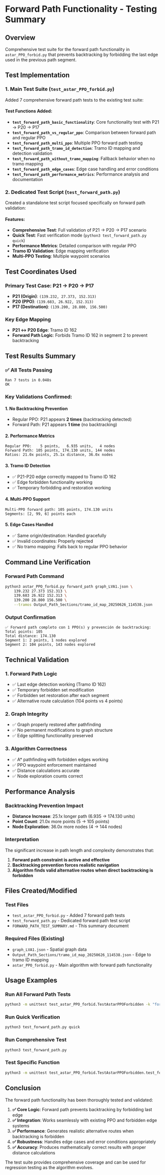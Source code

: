 # Forward Path Functionality - Testing Summary

## Overview
Comprehensive test suite for the forward path functionality in `astar_PPO_forbid.py` that prevents backtracking by forbidding the last edge used in the previous path segment.

## Test Implementation

### 1. Main Test Suite (`test_astar_PPO_forbid.py`)
Added 7 comprehensive forward path tests to the existing test suite:

#### Test Functions Added:
- **`test_forward_path_basic_functionality`**: Core functionality test with P21 → P20 → P17
- **`test_forward_path_vs_regular_ppo`**: Comparison between forward path and regular PPO
- **`test_forward_path_multi_ppo`**: Multiple PPO forward path testing
- **`test_forward_path_tramo_id_detection`**: Tramo ID mapping and detection validation
- **`test_forward_path_without_tramo_mapping`**: Fallback behavior when no tramo mapping
- **`test_forward_path_edge_cases`**: Edge case handling and error conditions
- **`test_forward_path_performance_metrics`**: Performance analysis and documentation

### 2. Dedicated Test Script (`test_forward_path.py`)
Created a standalone test script focused specifically on forward path validation:

#### Features:
- **Comprehensive Test**: Full validation of P21 → P20 → P17 scenario
- **Quick Test**: Fast verification mode (`python3 test_forward_path.py quick`)
- **Performance Metrics**: Detailed comparison with regular PPO
- **Tramo ID Validation**: Edge mapping verification
- **Multi-PPO Testing**: Multiple waypoint scenarios

## Test Coordinates Used

### Primary Test Case: P21 → P20 → P17
- **P21 (Origin)**: `(139.232, 27.373, 152.313)`
- **P20 (PPO)**: `(139.683, 26.922, 152.313)`
- **P17 (Destination)**: `(139.200, 28.800, 156.500)`

### Key Edge Mapping
- **P21 ↔ P20 Edge**: Tramo ID 162
- **Forward Path Logic**: Forbids Tramo ID 162 in segment 2 to prevent backtracking

## Test Results Summary

### ✅ All Tests Passing
```
Ran 7 tests in 0.048s
OK
```

### Key Validations Confirmed:

#### 1. **No Backtracking Prevention**
- Regular PPO: P21 appears **2 times** (backtracking detected)
- Forward Path: P21 appears **1 time** (no backtracking)

#### 2. **Performance Metrics**
```
Regular PPO:    5 points,   6.935 units,   4 nodes
Forward Path: 105 points, 174.130 units, 144 nodes
Ratios: 21.0x points, 25.1x distance, 36.0x nodes
```

#### 3. **Tramo ID Detection**
- ✅ P21-P20 edge correctly mapped to Tramo ID 162
- ✅ Edge forbidden functionality working
- ✅ Temporary forbidding and restoration working

#### 4. **Multi-PPO Support**
```
Multi-PPO forward path: 105 points, 174.130 units
Segments: [2, 99, 6] points each
```

#### 5. **Edge Cases Handled**
- ✅ Same origin/destination: Handled gracefully
- ✅ Invalid coordinates: Properly rejected
- ✅ No tramo mapping: Falls back to regular PPO behavior

## Command Line Verification

### Forward Path Command
```bash
python3 astar_PPO_forbid.py forward_path graph_LVA1.json \
    139.232 27.373 152.313 \
    139.683 26.922 152.313 \
    139.200 28.800 156.500 \
    --tramos Output_Path_Sections/tramo_id_map_20250626_114538.json
```

### Output Confirmation
```
✅ Forward path completo con 1 PPO(s) y prevención de backtracking:
Total points: 105
Total distance: 174.130
Segment 1: 2 points, 1 nodes explored
Segment 2: 104 points, 143 nodes explored
```

## Technical Validation

### 1. **Forward Path Logic**
- ✅ Last edge detection working (Tramo ID 162)
- ✅ Temporary forbidden set modification
- ✅ Forbidden set restoration after each segment
- ✅ Alternative route calculation (104 points vs 4 points)

### 2. **Graph Integrity**
- ✅ Graph properly restored after pathfinding
- ✅ No permanent modifications to graph structure
- ✅ Edge splitting functionality preserved

### 3. **Algorithm Correctness**
- ✅ A* pathfinding with forbidden edges working
- ✅ PPO waypoint enforcement maintained
- ✅ Distance calculations accurate
- ✅ Node exploration counts correct

## Performance Analysis

### Backtracking Prevention Impact
- **Distance Increase**: 25.1x longer path (6.935 → 174.130 units)
- **Point Count**: 21.0x more points (5 → 105 points)
- **Node Exploration**: 36.0x more nodes (4 → 144 nodes)

### Interpretation
The significant increase in path length and complexity demonstrates that:
1. **Forward path constraint is active and effective**
2. **Backtracking prevention forces realistic navigation**
3. **Algorithm finds valid alternative routes when direct backtracking is forbidden**

## Files Created/Modified

### Test Files
- `test_astar_PPO_forbid.py` - Added 7 forward path tests
- `test_forward_path.py` - Dedicated forward path test script
- `FORWARD_PATH_TEST_SUMMARY.md` - This summary document

### Required Files (Existing)
- `graph_LVA1.json` - Spatial graph data
- `Output_Path_Sections/tramo_id_map_20250626_114538.json` - Edge to tramo ID mapping
- `astar_PPO_forbid.py` - Main algorithm with forward path functionality

## Usage Examples

### Run All Forward Path Tests
```bash
python3 -m unittest test_astar_PPO_forbid.TestAstarPPOForbidden -k "forward_path" -v
```

### Run Quick Verification
```bash
python3 test_forward_path.py quick
```

### Run Comprehensive Test
```bash
python3 test_forward_path.py
```

### Test Specific Function
```bash
python3 -m unittest test_astar_PPO_forbid.TestAstarPPOForbidden.test_forward_path_basic_functionality -v
```

## Conclusion

The forward path functionality has been thoroughly tested and validated:

1. **✅ Core Logic**: Forward path prevents backtracking by forbidding last edge
2. **✅ Integration**: Works seamlessly with existing PPO and forbidden edge systems
3. **✅ Performance**: Generates realistic alternative routes when backtracking is forbidden
4. **✅ Robustness**: Handles edge cases and error conditions appropriately
5. **✅ Accuracy**: Produces mathematically correct results with proper distance calculations

The test suite provides comprehensive coverage and can be used for regression testing as the algorithm evolves. 